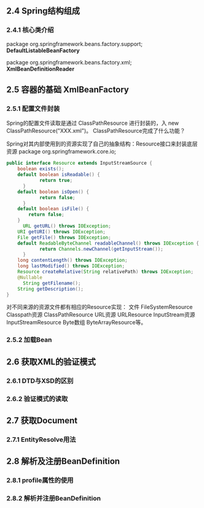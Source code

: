 ## 2.4 Spring结构组成

### 2.4.1 核心类介绍

package org.springframework.beans.factory.support;
**DefaultListableBeanFactory**

package org.springframework.beans.factory.xml;
**XmlBeanDefinitionReader**

## 2.5 容器的基础 XmlBeanFactory

### 2.5.1 配置文件封装
  Spring的配置文件读取是通过 ClassPathResource 进行封装的，入 new ClassPathResource("XXX.xml")。
  ClassPathResource完成了什么功能？

  Spring对其内部使用到的资源实现了自己的抽象结构：Resource接口来封装底层资源
  package org.springframework.core.io;
  ``` java
  public interface Resource extends InputStreamSource {
      boolean exists();
      default boolean isReadable() {
		      return true;
	    }
      default boolean isOpen() {
		      return false;
	    }
      default boolean isFile() {
          return false;
      }
	    URL getURL() throws IOException;
      URI getURI() throws IOException;
      File getFile() throws IOException;
      default ReadableByteChannel readableChannel() throws IOException {
		      return Channels.newChannel(getInputStream());
	    }
      long contentLength() throws IOException;
      long lastModified() throws IOException;
      Resource createRelative(String relativePath) throws IOException;
      @Nullable
	    String getFilename();
      String getDescription();
  }
  ```
  对不同来源的资源文件都有相应的Resource实现：
  文件 FileSystemResource Classpath资源 ClassPathResource URL资源 URLResource InputStream资源 InputStreamResource
  Byte数组 ByteArrayResource等。

### 2.5.2 加载Bean

## 2.6 获取XML的验证模式
### 2.6.1 DTD与XSD的区别
### 2.6.2 验证模式的读取

## 2.7 获取Document
### 2.7.1 EntityResolve用法

## 2.8 解析及注册BeanDefinition
### 2.8.1 profile属性的使用
### 2.8.2 解析并注册BeanDefinition
